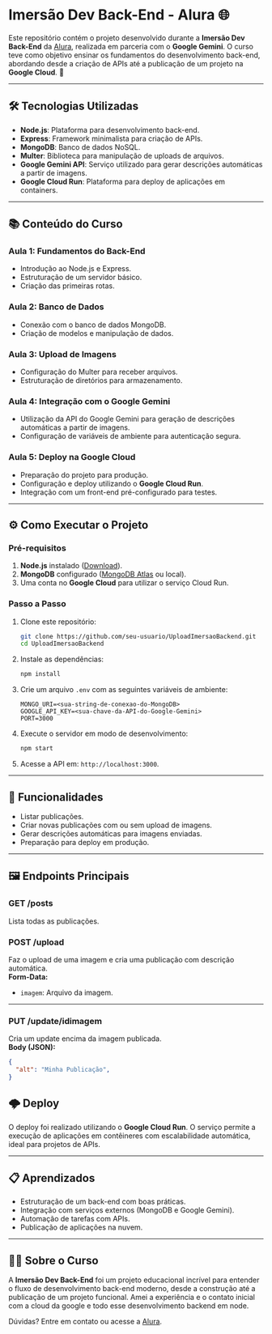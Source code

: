 # Imersão Dev Back-End - Alura 🌐

Este repositório contém o projeto desenvolvido durante a **Imersão Dev Back-End** da [Alura](https://www.alura.com.br/), realizada em parceria com o **Google Gemini**. O curso teve como objetivo ensinar os fundamentos do desenvolvimento back-end, abordando desde a criação de APIs até a publicação de um projeto na **Google Cloud**. 🚀

---

## 🛠️ **Tecnologias Utilizadas**
- **Node.js**: Plataforma para desenvolvimento back-end.
- **Express**: Framework minimalista para criação de APIs.
- **MongoDB**: Banco de dados NoSQL.
- **Multer**: Biblioteca para manipulação de uploads de arquivos.
- **Google Gemini API**: Serviço utilizado para gerar descrições automáticas a partir de imagens.
- **Google Cloud Run**: Plataforma para deploy de aplicações em containers.

---

## 📚 **Conteúdo do Curso**

### **Aula 1**: Fundamentos do Back-End
- Introdução ao Node.js e Express.
- Estruturação de um servidor básico.
- Criação das primeiras rotas.

### **Aula 2**: Banco de Dados
- Conexão com o banco de dados MongoDB.
- Criação de modelos e manipulação de dados.

### **Aula 3**: Upload de Imagens
- Configuração do Multer para receber arquivos.
- Estruturação de diretórios para armazenamento.

### **Aula 4**: Integração com o Google Gemini
- Utilização da API do Google Gemini para geração de descrições automáticas a partir de imagens.
- Configuração de variáveis de ambiente para autenticação segura.

### **Aula 5**: Deploy na Google Cloud
- Preparação do projeto para produção.
- Configuração e deploy utilizando o **Google Cloud Run**.
- Integração com um front-end pré-configurado para testes.

---

## ⚙️ **Como Executar o Projeto**

### **Pré-requisitos**
1. **Node.js** instalado ([Download](https://nodejs.org/)).
2. **MongoDB** configurado ([MongoDB Atlas](https://www.mongodb.com/cloud/atlas) ou local).
3. Uma conta no **Google Cloud** para utilizar o serviço Cloud Run.

### **Passo a Passo**
1. Clone este repositório:
   ```bash
   git clone https://github.com/seu-usuario/UploadImersaoBackend.git
   cd UploadImersaoBackend
   ```

2. Instale as dependências:
   ```bash
   npm install
   ```

3. Crie um arquivo `.env` com as seguintes variáveis de ambiente:
   ```plaintext
   MONGO_URI=<sua-string-de-conexao-do-MongoDB>
   GOOGLE_API_KEY=<sua-chave-da-API-do-Google-Gemini>
   PORT=3000
   ```

4. Execute o servidor em modo de desenvolvimento:
   ```bash
   npm start
   ```

5. Acesse a API em: `http://localhost:3000`.

---

## 🚀 **Funcionalidades**
- Listar publicações.
- Criar novas publicações com ou sem upload de imagens.
- Gerar descrições automáticas para imagens enviadas.
- Preparação para deploy em produção.

---

## 🖼️ **Endpoints Principais**

### **GET /posts**
Lista todas as publicações.

### **POST /upload**
Faz o upload de uma imagem e cria uma publicação com descrição automática.  
**Form-Data:**
- `imagem`: Arquivo da imagem.

---

### **PUT /update/idimagem**
Cria um update encima da imagem publicada.  
**Body (JSON):**
```json
{
  "alt": "Minha Publicação",
}
```

## 🌩️ **Deploy**
O deploy foi realizado utilizando o **Google Cloud Run**. O serviço permite a execução de aplicações em contêineres com escalabilidade automática, ideal para projetos de APIs.

---

## 📋 **Aprendizados**
- Estruturação de um back-end com boas práticas.
- Integração com serviços externos (MongoDB e Google Gemini).
- Automação de tarefas com APIs.
- Publicação de aplicações na nuvem.

---

## 🧑‍💻 **Sobre o Curso**
A **Imersão Dev Back-End** foi um projeto educacional incrível para entender o fluxo de desenvolvimento back-end moderno, desde a construção até a publicação de um projeto funcional. Amei a experiência e o contato inicial com a cloud da google e todo esse desenvolvimento backend em node.

Dúvidas? Entre em contato ou acesse a [Alura](https://www.alura.com.br/).